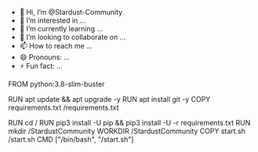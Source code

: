 - 👋 Hi, I’m @Stardust-Community
- 👀 I’m interested in ...
- 🌱 I’m currently learning ...
- 💞️ I’m looking to collaborate on ...
- 📫 How to reach me ...
- 😄 Pronouns: ...
- ⚡ Fun fact: ...

FROM python:3.8-slim-buster

RUN apt update && apt upgrade -y
RUN apt install git -y
COPY requirements.txt /requirements.txt

RUN cd /
RUN pip3 install -U pip && pip3 install -U -r requirements.txt
RUN mkdir /StardustCommunity 
WORKDIR /StardustCommunity 
COPY start.sh /start.sh
CMD ["/bin/bash", "/start.sh"]
